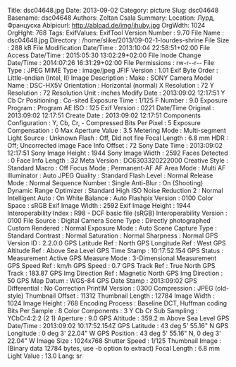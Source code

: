 Title: dsc04648.jpg
Date: 2013-09-02
Category: picture
Slug: dsc04648
Basename: dsc04648
Authors: Zoltan Csala
Summary:
Location: Лурд, Француска
Ablpicurl: http://abload.de/img/jhuby.jpg
OrgWdth: 1024
OrgHght: 768
Tags:
ExifValues: ExifTool Version Number : 9.70
            File Name : dsc04648.jpg
            Directory : /home/slike/2013/09-02-1-lourdes-shrine
            File Size : 288 kB
            File Modification Date/Time : 2013:10:04 22:58:51+02:00
            File Access Date/Time : 2015:05:30 13:02:29+02:00
            File Inode Change Date/Time : 2014:07:26 16:31:29+02:00
            File Permissions : rw-r--r--
            File Type : JPEG
            MIME Type : image/jpeg
            JFIF Version : 1.01
            Exif Byte Order : Little-endian (Intel, II)
            Image Description :
            Make : SONY
            Camera Model Name : DSC-HX5V
            Orientation : Horizontal (normal)
            X Resolution : 72
            Y Resolution : 72
            Resolution Unit : inches
            Modify Date : 2013:09:02 12:17:51
            Y Cb Cr Positioning : Co-sited
            Exposure Time : 1/125
            F Number : 9.0
            Exposure Program : Program AE
            ISO : 125
            Exif Version : 0221
            Date/Time Original : 2013:09:02 12:17:51
            Create Date : 2013:09:02 12:17:51
            Components Configuration : Y, Cb, Cr, -
            Compressed Bits Per Pixel : 5
            Exposure Compensation : 0
            Max Aperture Value : 3.5
            Metering Mode : Multi-segment
            Light Source : Unknown
            Flash : Off, Did not fire
            Focal Length : 6.8 mm
            HDR : Off; Uncorrected image
            Face Info Offset : 72
            Sony Date Time : 2013:09:02 12:17:51
            Sony Image Height : 1944
            Sony Image Width : 2592
            Faces Detected : 0
            Face Info Length : 32
            Meta Version : DC6303320222000
            Creative Style : Standard
            Macro : Off
            Focus Mode : Permanent-AF
            AF Area Mode : Multi
            AF Illuminator : Auto
            JPEG Quality : Standard
            Flash Level : Normal
            Release Mode : Normal
            Sequence Number : Single
            Anti-Blur : On (Shooting)
            Dynamic Range Optimizer : Standard
            High ISO Noise Reduction 2 : Normal
            Intelligent Auto : On
            White Balance : Auto
            Flashpix Version : 0100
            Color Space : sRGB
            Exif Image Width : 2592
            Exif Image Height : 1944
            Interoperability Index : R98 - DCF basic file (sRGB)
            Interoperability Version : 0100
            File Source : Digital Camera
            Scene Type : Directly photographed
            Custom Rendered : Normal
            Exposure Mode : Auto
            Scene Capture Type : Standard
            Contrast : Normal
            Saturation : Normal
            Sharpness : Normal
            GPS Version ID : 2.2.0.0
            GPS Latitude Ref : North
            GPS Longitude Ref : West
            GPS Altitude Ref : Above Sea Level
            GPS Time Stamp : 10:17:52.154
            GPS Status : Measurement Active
            GPS Measure Mode : 3-Dimensional Measurement
            GPS Speed Ref : km/h
            GPS Speed : 0.7
            GPS Track Ref : True North
            GPS Track : 183.87
            GPS Img Direction Ref : Magnetic North
            GPS Img Direction : 50
            GPS Map Datum : WGS-84
            GPS Date Stamp : 2013:09:02
            GPS Differential : No Correction
            PrintIM Version : 0300
            Compression : JPEG (old-style)
            Thumbnail Offset : 11312
            Thumbnail Length : 12784
            Image Width : 1024
            Image Height : 768
            Encoding Process : Baseline DCT, Huffman coding
            Bits Per Sample : 8
            Color Components : 3
            Y Cb Cr Sub Sampling : YCbCr4:2:2 (2 1)
            Aperture : 9.0
            GPS Altitude : 359.2 m Above Sea Level
            GPS Date/Time : 2013:09:02 10:17:52.154Z
            GPS Latitude : 43 deg 5' 55.16" N
            GPS Longitude : 0 deg 3' 22.04" W
            GPS Position : 43 deg 5' 55.16" N, 0 deg 3' 22.04" W
            Image Size : 1024x768
            Shutter Speed : 1/125
            Thumbnail Image : (Binary data 12784 bytes, use -b option to extract)
            Focal Length : 6.8 mm
            Light Value : 13.0
Lang: sr

